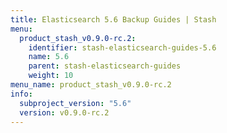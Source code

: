 ```yaml
---
title: Elasticsearch 5.6 Backup Guides | Stash
menu:
  product_stash_v0.9.0-rc.2:
    identifier: stash-elasticsearch-guides-5.6
    name: 5.6
    parent: stash-elasticsearch-guides
    weight: 10
menu_name: product_stash_v0.9.0-rc.2
info:
  subproject_version: "5.6"
  version: v0.9.0-rc.2
---
```



